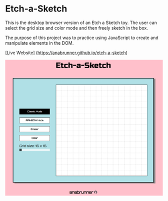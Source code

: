 # Etch-a-Sketch

This is the desktop browser version of an Etch a Sketch toy. The user can select the grid size and color mode and then freely sketch in the box.

The purpose of this project was to practice using JavaScript to create and manipulate elements in the DOM.

[Live Website] (https://anabrunner.github.io/etch-a-sketch)

![Screenshot of the page.](/screenshot.png)
